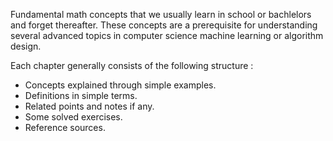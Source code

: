 Fundamental math concepts that we usually learn in school or bachlelors and forget thereafter. These concepts are a prerequisite for understanding several advanced topics in computer science machine learning or algorithm design.
 
Each chapter generally consists of the following structure : 
 - Concepts explained through simple examples.
 - Definitions in simple terms.
 - Related points and notes if any.
 - Some solved exercises.
 - Reference sources.
